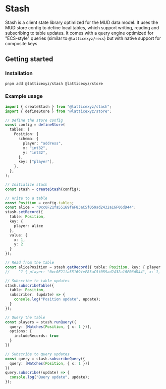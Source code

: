 # Stash

Stash is a client state library optimized for the MUD data model.
It uses the MUD store config to define local tables, which support writing, reading and subscribing to table updates.
It comes with a query engine optimized for "ECS-style" queries (similar to `@latticexyz/recs`) but with native support for composite keys.

## Getting started

### Installation

```bash
pnpm add @latticexyz/stash @latticexyz/store
```

### Example usage

```ts
import { createStash } from "@latticexyz/stash";
import { defineStore } from "@latticexyz/store";

// Define the store config
const config = defineStore(
  tables: {
    Position: {
      schema: {
        player: "address",
        x: "int32",
        y: "int32",
      },
      key: ["player"],
    },
  },
);

// Initialize stash
const stash = createStash(config);

// Write to a table
const Position = config.tables;
const alice = "0xc0F21fa55169feF83aC5f059ad2432a16F06dD44";
stash.setRecord({
  table: Position,
  key: {
    player: alice
  },
  value: {
    x: 1,
    y: 2
  }
});

// Read from the table
const alicePosition = stash.getRecord({ table: Position, key: { player: alice }});
//    ^? { player: "0xc0F21fa55169feF83aC5f059ad2432a16F06dD44", x: 1, y: 2 }

// Subscribe to table updates
stash.subscribeTable({
  table: Position,
  subscriber: (update) => {
    console.log("Position update", update);
  }
});

// Query the table
const players = stash.runQuery({
  query: [Matches(Position, { x: 1 })],
  options: {
    includeRecords: true
  }
})

// Subscribe to query updates
const query = stash.subscribeQuery({
  query: [Matches(Position, { x: 1 })]
})
query.subscribe((update) => {
  console.log("Query update", update);
});
```
